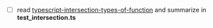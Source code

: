 - [ ] read [typescript-intersection-types-of-function](https://stackoverflow.com/questions/66493902/typescript-intersection-types-of-function) and summarize in **test_intersection.ts**
